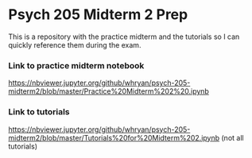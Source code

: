 # Psych 205 Midterm 2 Prep

This is a repository with the practice midterm and the tutorials so I can quickly reference them during the exam. 

### Link to practice midterm notebook
https://nbviewer.jupyter.org/github/whryan/psych-205-midterm2/blob/master/Practice%20Midterm%202%20.ipynb


### Link to tutorials
https://nbviewer.jupyter.org/github/whryan/psych-205-midterm2/blob/master/Tutorials%20for%20Midterm%202.ipynb
(not all tutorials)
